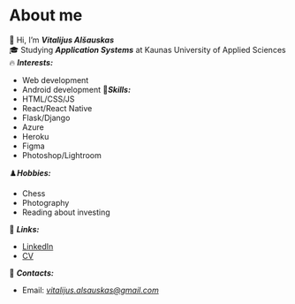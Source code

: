 # About me # 
👋 Hi, I’m ***Vitalijus Alšauskas***<br/>
🎓 Studying ***Application Systems*** at Kaunas University of Applied Sciences
🔥 ***Interests:***
- Web development
- Android development
🤹***Skills:***
- HTML/CSS/JS
- React/React Native
- Flask/Django
- Azure
- Heroku
- Figma
- Photoshop/Lightroom

♟️***Hobbies:***
- Chess
- Photography
- Reading about investing

💎 ***Links:***
- [LinkedIn](https://www.linkedin.com/in/vitalijus-al%C5%A1auskas-95b49020b/)
- [CV](https://drive.google.com/file/d/17Sqsl73x7HSgBmudAazYW8Jk1o4l3j8V/view?usp=sharing)

📮 ***Contacts:***
- Email: *vitalijus.alsauskas@gmail.com*
